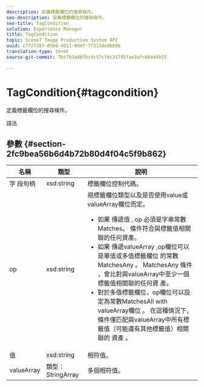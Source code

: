 ```yaml
---
description: 定義標籤欄位的搜尋條件。
seo-description: 定義標籤欄位的搜尋條件。
seo-title: TagCondition
solution: Experience Manager
title: TagCondition
topic: Scene7 Image Production System API
uuid: c7727267-05b6-4011-9ddf-7f3134e9609b
translation-type: tm+mt
source-git-commit: 7bc7b3a86fbcdc57cfdc31745fae3afc06e44b15

---
```



# TagCondition{#tagcondition}

定義標籤欄位的搜尋條件。

語法

## 參數 {#section-2fc9bea56b6d4b72b80d4f04c5f9b862}

<table id="table_04100BB8ABD84EF68B0A7CE3AD946414"> 
 <thead> 
  <tr> 
   <th colname="col1" class="entry"> 名稱 </th> 
   <th colname="col2" class="entry"> 類型 </th> 
   <th colname="col3" class="entry"> 說明 </th> 
  </tr> 
 </thead>
 <tbody> 
  <tr> 
   <td colname="col1"> <span class="codeph"> 字 <span class="varname"> 段句柄</span></span> </td> 
   <td colname="col2"> <span class="codeph"> xsd:string</span> </td> 
   <td colname="col3"> 標籤欄位控制代碼。 </td> 
  </tr> 
  <tr> 
   <td colname="col1"> <span class="codeph"> <span class="varname"> op</span> </span> </td> 
   <td colname="col2"> <span class="codeph"> xsd:string</span> </td> 
   <td colname="col3">視標籤欄位類型以及是否使用value或valueArray欄位而定。 
    <ul id="ul_CC0926425B094B3BB7D70CB392DBDABD">
     <li id="li_09AB923A9A8D4A71917CF59C150E4EF5">如果 <span class="codeph"> 傳遞值</span> , <span class="codeph"> op</span> 必須是字串常數Matches。 條件符合與標籤值相關聯的任何資產。 </li>
     <li id="li_70F18494AB6C454EB611F51F16C19FAD">如果 <span class="codeph"> 傳遞valueArray</span> ,op欄位可以是單值或多值標籤欄位 <span class="codeph"> 的常數MatchesAny</span> 。 MatchesAny <span class="codeph"> 條件</span> ，會比對與valueArray中至少一個標籤值相關聯的任何資 <span class="codeph"> 產</span>。 </li>
     <li id="li_0B25542D7E964B26B15591C45D5C66D0">對於多值標籤欄位，op欄位可以設定為常數MatchesAll <span class="codeph"> with</span> valueArray欄位 <span class="codeph"></span> 。 在這種情況下，條件僅匹配與valueArray中所有標籤值（可能還有其他標籤值）相關聯的 <span class="codeph"> 資產</span> 。 </li>
    </ul></td> 
  </tr> 
  <tr> 
   <td colname="col1"> <span class="codeph"> <span class="varname"> 值</span></span> </td> 
   <td colname="col2"> <span class="codeph"> xsd:string</span> </td> 
   <td colname="col3"> 相符值。 </td> 
  </tr> 
  <tr> 
   <td colname="col1"> <span class="codeph"> <span class="varname"> valueArray</span></span> </td> 
   <td colname="col2"> <span class="codeph"> 類型：StringArray</span> </td> 
   <td colname="col3"> 多個相符值。 </td> 
  </tr> 
 </tbody> 
</table>

